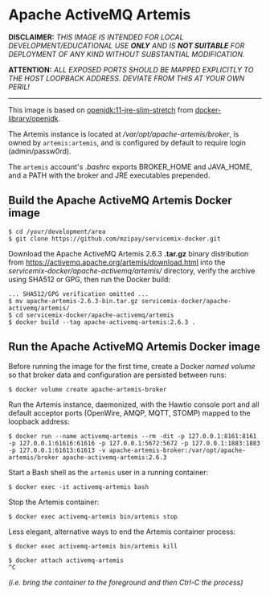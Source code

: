 # Apache ActiveMQ Artemis

**DISCLAIMER:** *THIS IMAGE IS INTENDED FOR LOCAL
DEVELOPMENT/EDUCATIONAL USE __ONLY__ AND IS __NOT SUITABLE__ FOR
DEPLOYMENT OF ANY KIND WITHOUT SUBSTANTIAL MODIFICATION.*

**ATTENTION:** *ALL EXPOSED PORTS SHOULD BE MAPPED EXPLICITLY TO THE
HOST LOOPBACK ADDRESS. DEVIATE FROM THIS AT YOUR OWN PERIL!*

------------------------------------------------------------------------

This image is based on [openjdk:11-jre-slim-stretch](
https://hub.docker.com/_/openjdk) from [docker-library/openjdk](
https://github.com/docker-library/openjdk).

The Artemis instance is located at */var/opt/apache-artemis/broker*,
is owned by ``artemis:artemis``, and is configured by default to require
login (admin/passw0rd).

The ``artemis`` account's *.bashrc* exports BROKER\_HOME and JAVA\_HOME,
and a PATH with the broker and JRE executables prepended.

## Build the Apache ActiveMQ Artemis Docker image

```shell
$ cd /your/development/area
$ git clone https://github.com/mzipay/servicemix-docker.git
```

Download the Apache ActiveMQ Artemis 2.6.3 **.tar.gz** binary
distribution from https://activemq.apache.org/artemis/download.html into
the *servicemix-docker/apache-activemq/artemis/* directory, verify the
archive using SHA512 or GPG, then run the Docker build:
```shell
... SHA512/GPG verification omitted ...
$ mv apache-artemis-2.6.3-bin.tar.gz servicemix-docker/apache-activemq/artemis/
$ cd servicemix-docker/apache-activemq/artemis
$ docker build --tag apache-activemq-artemis:2.6.3 .
```

## Run the Apache ActiveMQ Artemis Docker image

Before running the image for the first time, create a Docker *named
volume* so that broker data and configuration are persisted between
runs:
```shell
$ docker volume create apache-artemis-broker
```

Run the Artemis instance, daemonized, with the Hawtio console port and
all default acceptor ports (OpenWire, AMQP, MQTT, STOMP) mapped to the
loopback address:
```shell
$ docker run --name activemq-artemis --rm -dit -p 127.0.0.1:8161:8161 -p 127.0.0.1:61616:61616 -p 127.0.0.1:5672:5672 -p 127.0.0.1:1883:1883 -p 127.0.0.1:61613:61613 -v apache-artemis-broker:/var/opt/apache-artemis/broker apache-activemq-artemis:2.6.3
```

Start a Bash shell as the ``artemis`` user in a running container:
```shell
$ docker exec -it activemq-artemis bash
```

Stop the Artemis container:
```shell
$ docker exec activemq-artemis bin/artemis stop
```

Less elegant, alternative ways to end the Artemis container process:
```shell
$ docker exec activemq-artemis bin/artemis kill
```
```shell
$ docker attach activemq-artemis
^C
```
*(i.e. bring the container to the foreground and then Ctrl-C the process)*

